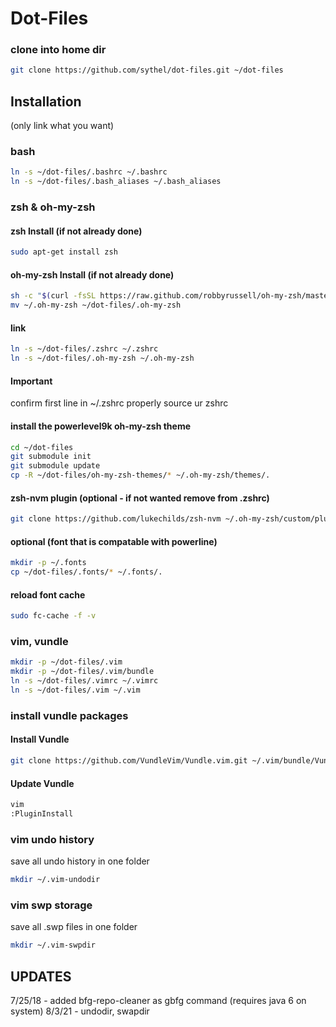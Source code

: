 # Dot-Files
### clone into home dir
```bash
git clone https://github.com/sythel/dot-files.git ~/dot-files
```

## Installation
(only link what you want)

### bash
```bash
ln -s ~/dot-files/.bashrc ~/.bashrc
ln -s ~/dot-files/.bash_aliases ~/.bash_aliases
```

### zsh & oh-my-zsh
#### zsh Install (if not already done)
```bash
sudo apt-get install zsh
```

#### oh-my-zsh Install (if not already done)
```bash
sh -c "$(curl -fsSL https://raw.github.com/robbyrussell/oh-my-zsh/master/tools/install.sh)"
mv ~/.oh-my-zsh ~/dot-files/.oh-my-zsh
```

#### link
```bash
ln -s ~/dot-files/.zshrc ~/.zshrc
ln -s ~/dot-files/.oh-my-zsh ~/.oh-my-zsh
```

#### Important
confirm first line in ~/.zshrc properly source ur zshrc

#### install the powerlevel9k oh-my-zsh theme
```bash
cd ~/dot-files
git submodule init
git submodule update
cp -R ~/dot-files/oh-my-zsh-themes/* ~/.oh-my-zsh/themes/.
```

#### zsh-nvm plugin (optional - if not wanted remove from .zshrc)
```bash
git clone https://github.com/lukechilds/zsh-nvm ~/.oh-my-zsh/custom/plugins/zsh-nvm
```

#### optional (font that is compatable with powerline)
```bash
mkdir -p ~/.fonts
cp ~/dot-files/.fonts/* ~/.fonts/.
```

#### reload font cache
```bash
sudo fc-cache -f -v
```

### vim, vundle
```bash
mkdir -p ~/dot-files/.vim
mkdir -p ~/dot-files/.vim/bundle
ln -s ~/dot-files/.vimrc ~/.vimrc
ln -s ~/dot-files/.vim ~/.vim
```

### install vundle packages
#### Install Vundle
```bash
git clone https://github.com/VundleVim/Vundle.vim.git ~/.vim/bundle/Vundle.vim
```

#### Update Vundle
```bash
vim
:PluginInstall
```

### vim undo history
save all undo history in one folder
```bash
mkdir ~/.vim-undodir
```

### vim swp storage
save all .swp files in one folder
```bash
mkdir ~/.vim-swpdir
```

## UPDATES
7/25/18 - added bfg-repo-cleaner as gbfg command (requires java 6 on system)
8/3/21 - undodir, swapdir
